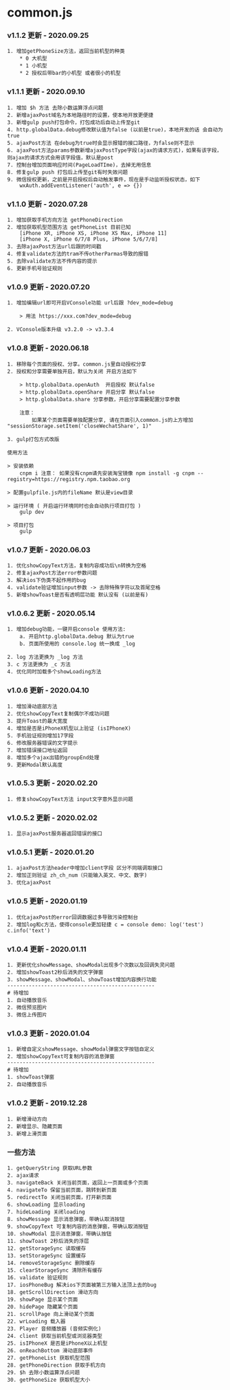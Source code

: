 # common.js

### v1.1.2 更新 - 2020.09.25
```
1. 增加getPhoneSize方法，返回当前机型的种类
    * 0 大机型
    * 1 小机型
    * 2 授权后带bar的小机型 或者很小的机型
```

### v1.1.1 更新 - 2020.09.10
```
1. 增加 $h 方法 去除小数运算浮点问题
2. 新增ajaxPost域名为本地路径时的设置，使本地开放更便捷
3. 新增gulp push打包命令，打包成功后自动上传至git
4. http.globalData.debug修改默认值为false (以前是true)，本地开发的话 会自动为true
5. ajaxPost方法 在debug为true时会显示报错的接口路径，为false则不显示
6. ajaxPost方法params参数新增ajaxPostType字段(ajax的请求方式)，如果有该字段，则ajax的请求方式会用该字段值，默认是post
7. 控制台增加页面响应时间(PageLoadTIme)，去掉无用信息
8. 修复gulp push 打包后上传至git有时失效问题
9. 微信授权更新，之前是开启授权后自动触发事件，现在是手动监听授权状态，如下
    wxAuth.addEventListener('auth', e => {})
```

### v1.1.0 更新 - 2020.07.28
```
1. 增加获取手机方向方法 getPhoneDirection
2. 增加获取机型范围方法 getPhoneList 目前已知 
    [iPhone XR, iPhone XS, iPhone XS Max, iPhone 11]
    [iPhone X, iPhone 6/7/8 Plus, iPhone 5/6/7/8]
3. 去除ajaxPost方法url后跟的时间戳
4. 修复validate方法的tram不传otherParmas导致的报错
5. 去除validate方法不传内容的提示
6. 更新手机号验证规则
```

### v1.0.9 更新 - 2020.07.20
```
1. 增加编辑url即可开启VConsole功能 url后跟 ?dev_mode=debug

    > 用法 https://xxx.com?dev_mode=debug

2. VConsole版本升级 v3.2.0 -> v3.3.4
```

### v1.0.8 更新 - 2020.06.18
```
1. 移除每个页面的授权、分享。common.js里自动授权分享
2. 授权和分享需要单独开启，默认为关闭 开启方法如下

    > http.globalData.openAuth  开启授权 默认false
    > http.globalData.openShare 开启分享 默认false
    > http.globalData.share 分享参数，开启分享需要配置分享参数

    注意： 
        如果某个页面需要单独配置分享, 请在页面引入common.js的上方增加 "sessionStorage.setItem('closeWechatShare', 1)" 

3. gulp打包方式改版

使用方法

> 安装依赖
    cnpm i 注意： 如果没有cnpm请先安装淘宝镜像 npm install -g cnpm --registry=https://registry.npm.taobao.org

> 配置gulpfile.js内的fileName 默认是view目录

> 运行环境 ( 开启运行环境同时也会自动执行项目打包 )
    gulp dev

> 项目打包
    gulp
```

### v1.0.7 更新 - 2020.06.03
```$xslt
1. 优化showCopyText方法，复制内容成功后\n转换为空格
2. 修复ajaxPost方法error参数问题
3. 解决ios下伪类不起作用的bug
4. validate验证增加input参数 -> 去除特殊字符以及首尾空格
5. 新增showToast是否有透明层功能 默认没有 (以前是有)
```

### v1.0.6.2 更新 - 2020.05.14
```
1. 增加debug功能，一键开启console 使用方法:
    a. 开启http.globalData.debug 默认为true
    b. 页面所使用的 console.log 统一换成 _log
    
2. log 方法更换为 _log 方法
3. c 方法更换为 _c 方法
4. 优化同时加载多个showLoading方法
```

### v1.0.6 更新 - 2020.04.10
~~~
1. 增加滑动底部方法
2. 优化showCopyText复制偶尔不成功问题
3. 提升Toast的最大宽度
4. 增加是否是iPhoneX机型以上验证 (isIPhoneX)
5. 手机验证规则增加17字段
6. 修改服务器错误的文字提示
7. 增加错误接口地址返回
8. 增加多个ajax出错的groupEnd处理
9. 更新Modal默认高度
~~~

### v1.0.5.3 更新 - 2020.02.20
~~~
1. 修复showCopyText方法 input文字意外显示问题
~~~

### v1.0.5.2 更新 - 2020.02.02
```
1. 显示ajaxPost服务器返回错误的接口
```

### v1.0.5.1 更新 - 2020.01.20
```
1. ajaxPost方法header中增加client字段 区分不同端调取接口
2. 增加正则验证 zh_ch_num（只能输入英文、中文、数字)
3. 优化ajaxPost
```

### v1.0.5 更新 - 2020.01.19
```
1. 优化ajaxPost的error回调数据过多导致污染控制台
2. 增加log和c方法，使得console更加轻捷 c = console demo: log('test') c.info('text')
```

### v1.0.4 更新 - 2020.01.11
```$xslt
1. 更新优化showMessage、showModal出现多个次数以及回调失灵问题
2. 增加showToast2秒后消失的文字弹窗
3. showMessage、showModal、showToast增加内容换行功能
------------------------------------------------
# 待增加
1. 自动播放音乐
2. 微信预览图片
3. 微信上传图片
```
### v1.0.3 更新 - 2020.01.04
```$xslt
1. 新增自定义showMessage、showModal弹窗文字按钮自定义
2. 增加showCopyText可复制内容的消息弹窗
------------------------------------------------
# 待增加
1. showToast弹窗
2. 自动播放音乐
```

### v1.0.2 更新 - 2019.12.28
```
1. 新增滑动方向
2. 新增显示、隐藏页面
3. 新增上滑页面
```

### 一些方法
```$xslt
1. getQueryString 获取URL参数
2. ajax请求
3. navigateBack 关闭当前页面，返回上一页面或多个页面
4. navigateTo 保留当前页面，跳转到新页面
5. redirectTo 关闭当前页面，打开新页面
6. showLoading 显示loading
7. hideLoading 关闭loading
8. showMessage 显示消息弹窗，带确认取消按钮
9. showCopyText 可复制内容的消息弹窗，带确认取消按钮
10. showModal 显示消息弹窗，带确认按钮
11. showToast 2秒后消失的浮层
12. getStorageSync 读取缓存
13. setStorageSync 设置缓存
14. removeStorageSync 删除缓存
15. clearStorageSync 清除所有缓存
16. validate 验证规则
17. iosPhoneBug 解决ios下页面被第三方输入法顶上去的bug
18. getScrollDirection 滑动方向
19. showPage 显示某个页面
20. hidePage 隐藏某个页面
21. scrollPage 向上滑动某个页面
22. wrLoading 载入器
23. Player 音频播放器 (音频实例化)
24. client 获取当前机型或浏览器类型
25. isIPhoneX 是否是iPhoneX以上机型
26. onReachBottom 滑动底部事件
27. getPhoneList 获取机型范围
28. getPhoneDirection 获取手机方向
29. $h 去除小数运算浮点问题
30. getPhoneSize 获取机型大小
```
